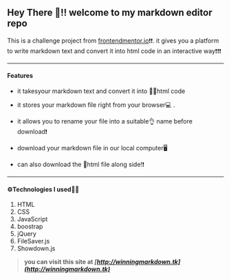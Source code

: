 ## Hey There 👋!! welcome to my markdown editor repo

This is a challenge project from [frontendmentor.io](https://frontendmentor.io)❗❗. 
it gives you a platform to write markdown text and convert it into html code in an interactive way❗❗❗

___

#### Features 
- it takesyour markdown text and convert it into 👩‍💻html code

- it stores your markdown file right from your browser💻 .

- it  allows you to rename your file into a suitable👌 name before download❗

- download your markdown file in our local computer🖥 

- can also download the 💾html file along side!❗  
___

#### ⚙Technologies  I used👨‍💻
1. HTML
2. CSS
3. JavaScript 
4. boostrap
5. jQuery
6. FileSaver.js
7. Showdown.js

> __you can visit this site at _[http://winningmarkdown.tk](http://winningmarkdown.tk)___
